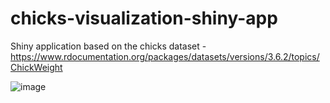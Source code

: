 # chicks-visualization-shiny-app
Shiny application based on the chicks dataset - https://www.rdocumentation.org/packages/datasets/versions/3.6.2/topics/ChickWeight

![image](https://github.com/Aldridgexvii/chicks-visualization-shiny-app/assets/28933637/b4ec5142-9320-47a9-a589-bc7c1b04fc11)

